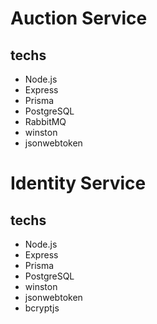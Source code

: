 # Auction Service

## techs

- Node.js
- Express
- Prisma
- PostgreSQL
- RabbitMQ
- winston
- jsonwebtoken

# Identity Service

## techs

- Node.js
- Express
- Prisma
- PostgreSQL
- winston
- jsonwebtoken
- bcryptjs
